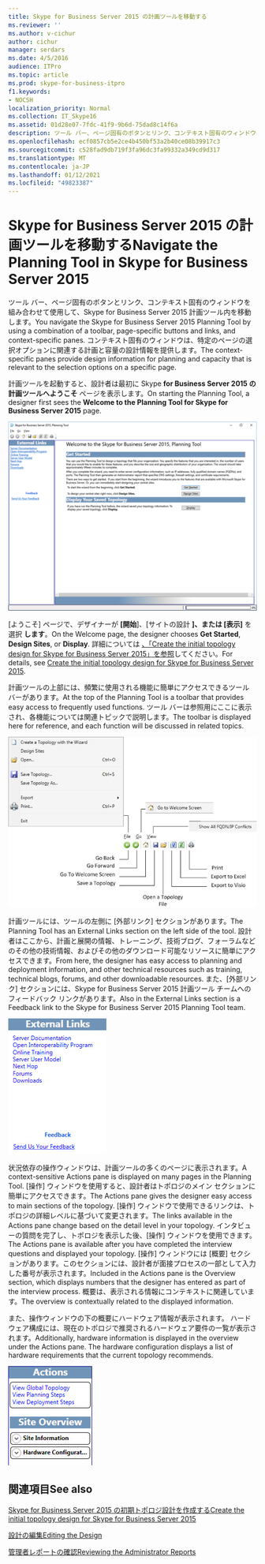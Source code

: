 ```yaml
---
title: Skype for Business Server 2015 の計画ツールを移動する
ms.reviewer: ''
ms.author: v-cichur
author: cichur
manager: serdars
ms.date: 4/5/2016
audience: ITPro
ms.topic: article
ms.prod: skype-for-business-itpro
f1.keywords:
- NOCSH
localization_priority: Normal
ms.collection: IT_Skype16
ms.assetid: 01d28e07-7fdc-41f9-9b6d-75dad8c14f6a
description: ツール バー、ページ固有のボタンとリンク、コンテキスト固有のウィンドウを組み合わせて使用して、Skype for Business Server 2015 計画ツール内を移動します。 コンテキスト固有のウィンドウは、特定のページの選択オプションに関連する計画と容量の設計情報を提供します。
ms.openlocfilehash: ecf0857cb5e2ce4b450bf53a2b40ce08b39917c3
ms.sourcegitcommit: c528fad9db719f3fa96dc3fa99332a349cd9d317
ms.translationtype: MT
ms.contentlocale: ja-JP
ms.lasthandoff: 01/12/2021
ms.locfileid: "49823387"
---
```

# <a name="navigate-the-planning-tool-in-skype-for-business-server-2015"></a><span data-ttu-id="80b58-104">Skype for Business Server 2015 の計画ツールを移動する</span><span class="sxs-lookup"><span data-stu-id="80b58-104">Navigate the Planning Tool in Skype for Business Server 2015</span></span>

<span data-ttu-id="80b58-105">ツール バー、ページ固有のボタンとリンク、コンテキスト固有のウィンドウを組み合わせて使用して、Skype for Business Server 2015 計画ツール内を移動します。</span><span class="sxs-lookup"><span data-stu-id="80b58-105">You navigate the Skype for Business Server 2015 Planning Tool by using a combination of a toolbar, page-specific buttons and links, and context-specific panes.</span></span> <span data-ttu-id="80b58-106">コンテキスト固有のウィンドウは、特定のページの選択オプションに関連する計画と容量の設計情報を提供します。</span><span class="sxs-lookup"><span data-stu-id="80b58-106">The context-specific panes provide design information for planning and capacity that is relevant to the selection options on a specific page.</span></span>

<span data-ttu-id="80b58-107">計画ツールを起動すると、設計者は最初に Skype **for Business Server 2015 の計画ツールへようこそ** ページを表示します。</span><span class="sxs-lookup"><span data-stu-id="80b58-107">On starting the Planning Tool, a designer first sees the **Welcome to the Planning Tool for Skype for Business Server 2015** page.</span></span>

![計画ツールのウェルカム ページ](../../media/Planning_Tool_Welcome.png)

<span data-ttu-id="80b58-109">[ようこそ] ページで、デザイナーが **[開始**]、[サイトの設計 **]、または [表示]** を選択 **します**。</span><span class="sxs-lookup"><span data-stu-id="80b58-109">On the Welcome page, the designer chooses **Get Started**, **Design Sites**, or **Display**.</span></span> <span data-ttu-id="80b58-110">詳細については [、「Create the initial topology design for Skype for Business Server 2015」を参照](create-the-initial-design.md)してください。</span><span class="sxs-lookup"><span data-stu-id="80b58-110">For details, see [Create the initial topology design for Skype for Business Server 2015](create-the-initial-design.md).</span></span>

<span data-ttu-id="80b58-111">計画ツールの上部には、頻繁に使用される機能に簡単にアクセスできるツール バーがあります。</span><span class="sxs-lookup"><span data-stu-id="80b58-111">At the top of the Planning Tool is a toolbar that provides easy access to frequently used functions.</span></span> <span data-ttu-id="80b58-112">ツール バーは参照用にここに表示され、各機能については関連トピックで説明します。</span><span class="sxs-lookup"><span data-stu-id="80b58-112">The toolbar is displayed here for reference, and each function will be discussed in related topics.</span></span>

![計画ツール ツール バー](../../media/Planning_Tool_Toolbar_Annotated.jpg)

<span data-ttu-id="80b58-114">計画ツールには、ツールの左側に [外部リンク] セクションがあります。</span><span class="sxs-lookup"><span data-stu-id="80b58-114">The Planning Tool has an External Links section on the left side of the tool.</span></span> <span data-ttu-id="80b58-115">設計者はここから、計画と展開の情報、トレーニング、技術ブログ、フォーラムなどのその他の技術情報、およびその他のダウンロード可能なリソースに簡単にアクセスできます。</span><span class="sxs-lookup"><span data-stu-id="80b58-115">From here, the designer has easy access to planning and deployment information, and other technical resources such as training, technical blogs, forums, and other downloadable resources.</span></span> <span data-ttu-id="80b58-116">また、[外部リンク] セクションには、Skype for Business Server 2015 計画ツール チームへのフィードバック リンクがあります。</span><span class="sxs-lookup"><span data-stu-id="80b58-116">Also in the External Links section is a Feedback link to the Skype for Business Server 2015 Planning Tool team.</span></span>

![計画ツールの [外部リンク] ダイアログ ボックス](../../media/Planning_Tool_External_Links_Dialog.jpg)

<span data-ttu-id="80b58-118">状況依存の操作ウィンドウは、計画ツールの多くのページに表示されます。</span><span class="sxs-lookup"><span data-stu-id="80b58-118">A context-sensitive Actions pane is displayed on many pages in the Planning Tool.</span></span> <span data-ttu-id="80b58-119">[操作] ウィンドウを使用すると、設計者はトポロジのメイン セクションに簡単にアクセスできます。</span><span class="sxs-lookup"><span data-stu-id="80b58-119">The Actions pane gives the designer easy access to main sections of the topology.</span></span> <span data-ttu-id="80b58-120">[操作] ウィンドウで使用できるリンクは、トポロジの詳細レベルに基づいて変更されます。</span><span class="sxs-lookup"><span data-stu-id="80b58-120">The links available in the Actions pane change based on the detail level in your topology.</span></span> <span data-ttu-id="80b58-121">インタビューの質問を完了し、トポロジを表示した後、[操作] ウィンドウを使用できます。</span><span class="sxs-lookup"><span data-stu-id="80b58-121">The Actions pane is available after you have completed the interview questions and displayed your topology.</span></span> <span data-ttu-id="80b58-122">[操作] ウィンドウには [概要] セクションがあります。このセクションには、設計者が面接プロセスの一部として入力した番号が表示されます。</span><span class="sxs-lookup"><span data-stu-id="80b58-122">Included in the Actions pane is the Overview section, which displays numbers that the designer has entered as part of the interview process.</span></span> <span data-ttu-id="80b58-123">概要は、表示される情報にコンテキストに関連しています。</span><span class="sxs-lookup"><span data-stu-id="80b58-123">The overview is contextually related to the displayed information.</span></span>

<span data-ttu-id="80b58-p107">また、操作ウィンドウの下の概要にハードウェア情報が表示されます。 ハードウェア構成には、現在のトポロジで推奨されるハードウェア要件の一覧が表示されます。</span><span class="sxs-lookup"><span data-stu-id="80b58-p107">Additionally, hardware information is displayed in the overview under the Actions pane. The hardware configuration displays a list of hardware requirements that the current topology recommends.</span></span>

![計画ツールの操作ウィンドウ](../../media/Planning_Tool_Actions_Pane.jpg)

## <a name="see-also"></a><span data-ttu-id="80b58-127">関連項目</span><span class="sxs-lookup"><span data-stu-id="80b58-127">See also</span></span>

[<span data-ttu-id="80b58-128">Skype for Business Server 2015 の初期トポロジ設計を作成する</span><span class="sxs-lookup"><span data-stu-id="80b58-128">Create the initial topology design for Skype for Business Server 2015</span></span>](create-the-initial-design.md)

[<span data-ttu-id="80b58-129">設計の編集</span><span class="sxs-lookup"><span data-stu-id="80b58-129">Editing the Design</span></span>](https://technet.microsoft.com/library/08f639ba-0e5f-4ae7-9191-c3d96c25b169.aspx)

[<span data-ttu-id="80b58-130">管理者レポートの確認</span><span class="sxs-lookup"><span data-stu-id="80b58-130">Reviewing the Administrator Reports</span></span>](https://technet.microsoft.com/library/1dee56a9-a033-4201-9765-e3469bd7d3e3.aspx)
